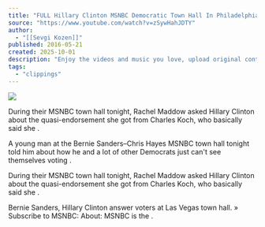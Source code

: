```yaml
---
title: "FULL Hillary Clinton MSNBC Democratic Town Hall In Philadelphia April 25th 2016 HD"
source: "https://www.youtube.com/watch?v=zSywHahJDTY"
author:
  - "[[Sevgi Kozen]]"
published: 2016-05-21
created: 2025-10-01
description: "Enjoy the videos and music you love, upload original content, and share it all with friends, family, and the world on YouTube."
tags:
  - "clippings"
---
```

![](https://www.youtube.com/watch?v=zSywHahJDTY)  

During their MSNBC town hall tonight, Rachel Maddow asked Hillary Clinton about the quasi-endorsement she got from Charles Koch, who basically said she .  
  
A young man at the Bernie Sanders–Chris Hayes MSNBC town hall tonight told him about how he and a lot of other Democrats just can't see themselves voting .  
  
During their MSNBC town hall tonight, Rachel Maddow asked Hillary Clinton about the quasi-endorsement she got from Charles Koch, who basically said she .  
  
Bernie Sanders, Hillary Clinton answer voters at Las Vegas town hall. » Subscribe to MSNBC: About: MSNBC is the .